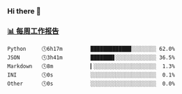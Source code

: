 ### Hi there 👋

<!-- waka-box start -->
### <a href="https://gist.github.com/b3f90cfdb958d2401b019f821c34c859" target="_blank">📊 每周工作报告</a>
```text
Python     🕓6h17m         █████████████░░░░░░░░ 62.0%
JSON       🕓3h41m         ███████▋░░░░░░░░░░░░░ 36.5%
Markdown   🕓8m            ▎░░░░░░░░░░░░░░░░░░░░  1.3%
INI        🕓0s            ░░░░░░░░░░░░░░░░░░░░░  0.1%
Other      🕓0s            ░░░░░░░░░░░░░░░░░░░░░  0.0%
```
<!-- waka-box end -->

<!--
**yiningv/yiningv** is a ✨ _special_ ✨ repository because its `README.md` (this file) appears on your GitHub profile.
Here are some ideas to get you started:
- 🔭 I’m currently working on ...
- 🌱 I’m currently learning ...
- 👯 I’m looking to collaborate on ...
- 🤔 I’m looking for help with ...
- 💬 Ask me about ...
- 📫 How to reach me: ...
- 😄 Pronouns: ...
- ⚡ Fun fact: ...
-->

